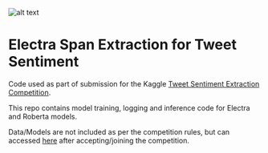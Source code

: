 
![alt text](https://1.bp.blogspot.com/-sHybc03nJRo/XmfLongdVYI/AAAAAAAAFbI/a0t5w_zOZ-UtxYaoQlVkmTRsyFJyFddtQCLcBGAsYHQ/s1600/image1.png)

# Electra Span Extraction for Tweet Sentiment

Code used as part of submission for the Kaggle [Tweet Sentiment Extraction Competition](https://www.kaggle.com/c/tweet-sentiment-extraction/overview).  

This repo contains model training, logging and inference code for Electra and Roberta models.  

Data/Models are not included as per the competition rules, but can accessed [here](https://www.kaggle.com/cascadinglight/electrabase) after accepting/joining the competition. 


